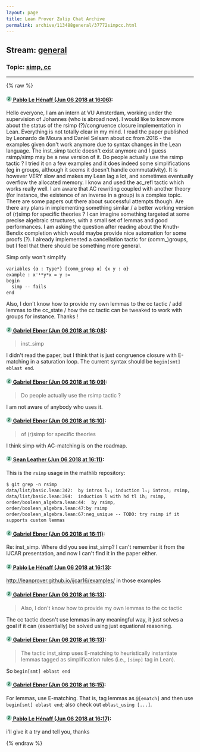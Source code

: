 ```yaml
---
layout: page
title: Lean Prover Zulip Chat Archive 
permalink: archive/113488general/37772simpcc.html
---
```


## Stream: [general](index.html)
### Topic: [simp, cc](37772simpcc.html)

---


{% raw %}
#### [![Click to go to Zulip](../../assets/img/zulip2.png) Pablo Le Hénaff (Jun 06 2018 at 16:06)](https://leanprover.zulipchat.com/#narrow/stream/113488-general/topic/simp%2C%20cc/near/127657772):
Hello everyone, I am an intern at VU Amsterdam, working under the supervision of Johannes (who is abroad now).
I would like to know more about the status of the rsimp (?)/congruence closure implementation in Lean. Everything is not totally clear in my mind.
I read the paper published by Leonardo de Moura and Daniel Selsam about cc from 2016 - the examples given don't work anymore due to syntax changes in the Lean language. The inst_simp tactic doesn't exist anymore and I guess rsimp/simp may be a new version of it.
Do people actually use the rsimp tactic ? I tried it on a few examples and it does indeed some simplifications (eg in groups, although it seems it doesn't handle commutativity). It is however VERY slow and makes my Lean lag a lot, and sometimes eventually overflow the allocated memory. 
I know and used the ac_refl tactic which works really well. I am aware that AC rewriting coupled with another theory (for instance, the existence of an inverse in a group) is a complex topic. There are some papers out there about successful attempts though.  Are there any plans in implementing something similar / a better working version of (r)simp for specific theories ? I can imagine something targeted at some precise algebraic structures, with a small set of lemmas and good performances. I am asking the question after reading about the Knuth-Bendix completion which would maybe provide nice automation for some proofs (?). I already implemented a cancellation tactic for (comm_)groups, but I feel that there should be something more general.

Simp only won't simplify

```lean
variables {α : Type*} [comm_group α] {x y : α}
example : x⁻¹*y*x = y :=
begin
  simp -- fails
end
```

Also, I don't know how to provide my own lemmas to the cc tactic / add lemmas to the cc_state / how the cc tactic can be tweaked to work with groups for instance.
Thanks !

#### [![Click to go to Zulip](../../assets/img/zulip2.png) Gabriel Ebner (Jun 06 2018 at 16:08)](https://leanprover.zulipchat.com/#narrow/stream/113488-general/topic/simp%2C%20cc/near/127657858):
>  inst_simp

I didn't read the paper, but I think that is just congruence closure with E-matching in a saturation loop.  The current syntax should be `begin[smt] eblast end`.

#### [![Click to go to Zulip](../../assets/img/zulip2.png) Gabriel Ebner (Jun 06 2018 at 16:09)](https://leanprover.zulipchat.com/#narrow/stream/113488-general/topic/simp%2C%20cc/near/127657894):
> Do people actually use the rsimp tactic ?

I am not aware of anybody who uses it.

#### [![Click to go to Zulip](../../assets/img/zulip2.png) Gabriel Ebner (Jun 06 2018 at 16:10)](https://leanprover.zulipchat.com/#narrow/stream/113488-general/topic/simp%2C%20cc/near/127657978):
> of (r)simp for specific theories

I think simp with AC-matching is on the roadmap.

#### [![Click to go to Zulip](../../assets/img/zulip2.png) Sean Leather (Jun 06 2018 at 16:11)](https://leanprover.zulipchat.com/#narrow/stream/113488-general/topic/simp%2C%20cc/near/127658009):
This is the `rsimp` usage in the mathlib repository:

```
$ git grep -n rsimp
data/list/basic.lean:342:  by intros l₁; induction l₁; intros; rsimp,
data/list/basic.lean:394:  induction l with hd tl ih; rsimp,
order/boolean_algebra.lean:44:  by rsimp,
order/boolean_algebra.lean:47:by rsimp
order/boolean_algebra.lean:67:neg_unique -- TODO: try rsimp if it supports custom lemmas
```

#### [![Click to go to Zulip](../../assets/img/zulip2.png) Gabriel Ebner (Jun 06 2018 at 16:11)](https://leanprover.zulipchat.com/#narrow/stream/113488-general/topic/simp%2C%20cc/near/127658012):
Re: inst_simp.  Where did you see inst_simp?  I can't remember it from the IJCAR presentation, and now I can't find it in the paper either.

#### [![Click to go to Zulip](../../assets/img/zulip2.png) Pablo Le Hénaff (Jun 06 2018 at 16:13)](https://leanprover.zulipchat.com/#narrow/stream/113488-general/topic/simp%2C%20cc/near/127658090):
http://leanprover.github.io/ijcar16/examples/
in those examples

#### [![Click to go to Zulip](../../assets/img/zulip2.png) Gabriel Ebner (Jun 06 2018 at 16:13)](https://leanprover.zulipchat.com/#narrow/stream/113488-general/topic/simp%2C%20cc/near/127658095):
> Also, I don't know how to provide my own lemmas to the cc tactic

The cc tactic doesn't use lemmas in any meaningful way, it just solves a goal if it can (essentially) be solved using just equational reasoning.

#### [![Click to go to Zulip](../../assets/img/zulip2.png) Gabriel Ebner (Jun 06 2018 at 16:13)](https://leanprover.zulipchat.com/#narrow/stream/113488-general/topic/simp%2C%20cc/near/127658107):
>   The tactic inst_simp uses E-matching to heuristically instantiate lemmas tagged as simplification rules (i.e., `[simp]` tag in Lean).

So `begin[smt] eblast end`

#### [![Click to go to Zulip](../../assets/img/zulip2.png) Gabriel Ebner (Jun 06 2018 at 16:15)](https://leanprover.zulipchat.com/#narrow/stream/113488-general/topic/simp%2C%20cc/near/127658205):
For lemmas, use E-matching.  That is, tag lemmas as `@[ematch]` and then use `begin[smt] eblast end`; also check out `eblast_using [...]`.

#### [![Click to go to Zulip](../../assets/img/zulip2.png) Pablo Le Hénaff (Jun 06 2018 at 16:17)](https://leanprover.zulipchat.com/#narrow/stream/113488-general/topic/simp%2C%20cc/near/127658300):
i'll give it a try and tell you, thanks


{% endraw %}
